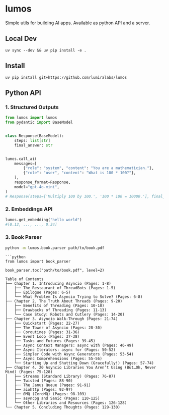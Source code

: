 # lumos
Simple utils for building AI apps. Available as python API and a server.

## Local Dev
```
uv sync --dev && uv pip install -e .
```

## Install
```
uv pip install git+https://github.com/lumiralabs/lumos
```


## Python API

### 1. Structured Outputs
```python
from lumos import lumos
from pydantic import BaseModel


class Response(BaseModel):
    steps: list[str]
    final_answer: str


lumos.call_ai(
    messages=[
        {"role": "system", "content": "You are a mathematician."},
        {"role": "user", "content": "What is 100 * 100?"},
    ],
    response_format=Response,
    model="gpt-4o-mini",
)
# Response(steps=['Multiply 100 by 100.', '100 * 100 = 10000.'], final_answer='10000')
```

### 2. Embeddings API
```python
lumos.get_embedding("hello world")
#[0.12, ..., ..., 0.34]
```

### 3. Book Parser
```bash
python -m lumos.book.parser path/to/book.pdf
```
```
```python
from lumos import book_parser

book_parser.toc("path/to/book.pdf", level=2)
```
```
Table of Contents
├── Chapter 1. Introducing Asyncio (Pages: 1-8)
│   ├── The Restaurant of ThreadBots (Pages: 1-5)
│   ├── Epilogue (Pages: 6-5)
│   └── What Problem Is Asyncio Trying to Solve? (Pages: 6-8)
├── Chapter 2. The Truth About Threads (Pages: 9-20)
│   ├── Benefits of Threading (Pages: 10-10)
│   ├── Drawbacks of Threading (Pages: 11-13)
│   └── Case Study: Robots and Cutlery (Pages: 14-20)
├── Chapter 3. Asyncio Walk-Through (Pages: 21-74)
│   ├── Quickstart (Pages: 22-27)
│   ├── The Tower of Asyncio (Pages: 28-30)
│   ├── Coroutines (Pages: 31-36)
│   ├── Event Loop (Pages: 37-38)
│   ├── Tasks and Futures (Pages: 39-45)
│   ├── Async Context Managers: async with (Pages: 46-49)
│   ├── Async Iterators: async for (Pages: 50-52)
│   ├── Simpler Code with Async Generators (Pages: 53-54)
│   ├── Async Comprehensions (Pages: 55-56)
│   └── Starting Up and Shutting Down (Gracefully!) (Pages: 57-74)
├── Chapter 4. 20 Asyncio Libraries You Aren’t Using (But…Oh, Never Mind) (Pages: 75-128)
│   ├── Streams (Standard Library) (Pages: 76-87)
│   ├── Twisted (Pages: 88-90)
│   ├── The Janus Queue (Pages: 91-91)
│   ├── aiohttp (Pages: 92-97)
│   ├── ØMQ (ZeroMQ) (Pages: 98-109)
│   ├── asyncpg and Sanic (Pages: 110-125)
│   └── Other Libraries and Resources (Pages: 126-128)
└── Chapter 5. Concluding Thoughts (Pages: 129-130)
```
